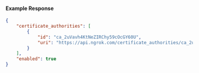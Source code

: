 <!-- Code generated for API Clients. DO NOT EDIT. -->

#### Example Response

```json
{
	"certificate_authorities": [
		{
			"id": "ca_2uVavh4KtNeZIRChy59cOcGY60U",
			"uri": "https://api.ngrok.com/certificate_authorities/ca_2uVavh4KtNeZIRChy59cOcGY60U"
		}
	],
	"enabled": true
}
```
